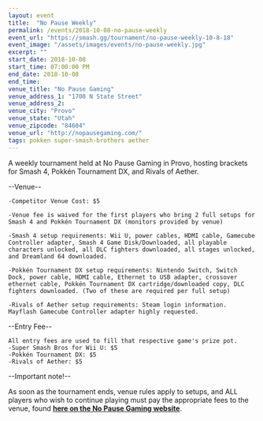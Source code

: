 ```yaml
---
layout: event
title:  "No Pause Weekly"
permalink: /events/2018-10-08-no-pause-weekly
event_url: "https://smash.gg/tournament/no-pause-weekly-10-8-18"
event_image: "/assets/images/events/no-pause-weekly.jpg"
excerpt: ""
start_date: 2018-10-08
start_time: 07:00:00 PM
end_date: 2018-10-08
end_time: 
venue_title: "No Pause Gaming"
venue_address_1: "1700 N State Street"
venue_address_2:
venue_city: "Provo"
venue_state: "Utah"
venue_zipcode: "84604"
venue_url: "http://nopausegaming.com/"
tags: pokken super-smash-brothers aether
---
```


A weekly tournament held at No Pause Gaming in Provo, hosting brackets for Smash 4, Pokkén Tournament DX, and Rivals of Aether.

\--Venue--

    -Competitor Venue Cost: $5
    
    -Venue fee is waived for the first players who bring 2 full setups for Smash 4 and Pokkén Tournament DX (monitors provided by venue)
    
    -Smash 4 setup requirements: Wii U, power cables, HDMI cable, Gamecube Controller adapter, Smash 4 Game Disk/Downloaded, all playable characters unlocked, all DLC fighters downloaded, all stages unlocked, and Dreamland 64 downloaded.
    
    -Pokkén Tournament DX setup requirements: Nintendo Switch, Switch Dock, power cable, HDMI cable, Ethernet to USB adapter, crossover ethernet cable, Pokkén Tournament DX cartridge/downloaded copy, DLC fighters downloaded. (Two of these are required per full setup)
    
    -Rivals of Aether setup requirements: Steam login information. Mayflash Gamecube Controller adapter highly requested. 

\--Entry Fee--

    All entry fees are used to fill that respective game's prize pot.
    -Super Smash Bros for Wii U: $5
    -Pokkén Tournament DX: $5
    -Rivals of Aether: $5

\--Important note!--

As soon as the tournament ends, venue rules apply to setups, and ALL players who wish to continue playing must pay the appropriate fees to the venue, found [**here on the No Pause Gaming website**](http://nopausegaming.com/#pricing).